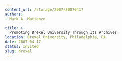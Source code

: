 ```yaml
---
content_url: /storage/2007/20070417
authors: 
- Mark A. Matienzo

title: >-
  Promoting Drexel University Through Its Archives
location: Drexel University, Philadelphia, PA
date: 2007-04-17
status: Invited
slug: drexel
---
```

